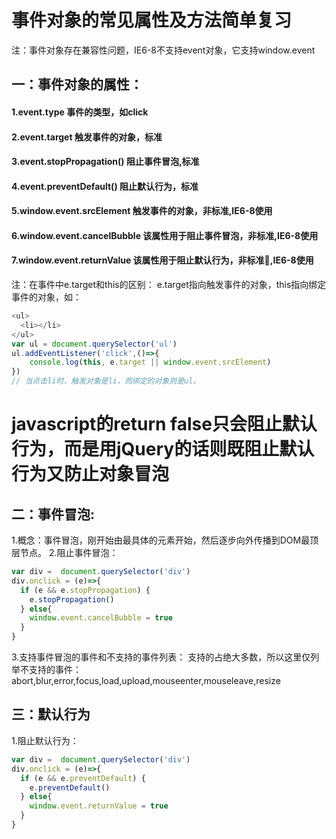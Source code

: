 # 事件对象的常见属性及方法简单复习
注：事件对象存在兼容性问题，IE6-8不支持event对象，它支持window.event
## 一：事件对象的属性：
#### 1.event.type  事件的类型，如click

#### 2.event.target  触发事件的对象，标准
#### 3.event.stopPropagation()  阻止事件冒泡,标准
#### 4.event.preventDefault()  阻止默认行为，标准

#### 5.window.event.srcElement  触发事件的对象，非标准,IE6-8使用
#### 6.window.event.cancelBubble  该属性用于阻止事件冒泡，非标准,IE6-8使用
#### 7.window.event.returnValue  该属性用于阻止默认行为，非标准,IE6-8使用

注：在事件中e.target和this的区别：
e.target指向触发事件的对象，this指向绑定事件的对象，如：
```js
<ul>
  <li></li>
</ul>
var ul = document.querySelector('ul')
ul.addEventListener('click',()=>{
    console.log(this, e.target || window.event.srcElement)
})
// 当点击li时，触发对象是li，而绑定的对象则是ul。
```
# javascript的return false只会阻止默认行为，而是用jQuery的话则既阻止默认行为又防止对象冒泡
## 二：事件冒泡:
1.概念：事件冒泡，刚开始由最具体的元素开始，然后逐步向外传播到DOM最顶层节点。
2.阻止事件冒泡：
```js
var div =  document.querySelector('div')
div.onclick = (e)=>{
  if (e && e.stopPropagation) {
    e.stopPropagation()
  } else{
    window.event.cancelBubble = true
  }
}
```
3.支持事件冒泡的事件和不支持的事件列表：
支持的占绝大多数，所以这里仅列举不支持的事件：abort,blur,error,focus,load,upload,mouseenter,mouseleave,resize
## 三：默认行为
1.阻止默认行为：
```js
var div =  document.querySelector('div')
div.onclick = (e)=>{
  if (e && e.preventDefault) {
    e.preventDefault()
  } else{
    window.event.returnValue = true
  }
}
```